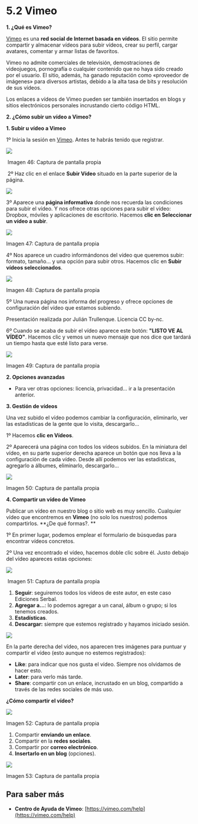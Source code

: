 # 5.2 Vimeo

**1\. ¿Qué es Vimeo?**

[Vimeo](https://vimeo.com/) es una **red social de Internet basada en vídeos**. El sitio permite compartir y almacenar vídeos para subir vídeos, crear su perfil, cargar avatares, comentar y armar listas de favoritos.

Vimeo no admite comerciales de televisión, demostraciones de videojuegos, pornografía o cualquier contenido que no haya sido creado por el usuario. El sitio, además, ha ganado reputación como «proveedor de imágenes» para diversos artistas, debido a la alta tasa de bits y resolución de sus vídeos.

Los enlaces a vídeos de Vimeo pueden ser también insertados en blogs y sitios electrónicos personales incrustando cierto código HTML.

**2\. ¿Cómo subir un vídeo a Vimeo?**

**1\. Subir u vídeo a Vimeo**

1º Inicia la sesión en [Vimeo](https://vimeo.com/). Antes te habrás tenido que registrar.


![](img/vimeo.jpg)


 Imagen 46: Captura de pantalla propia

 2º Haz clic en el enlace **Subir Vídeo** situado en la parte superior de la página.


![](img/vimewo2.jpg)


3º Aparece una **página informativa** donde nos recuerda las condiciones para subir el vídeo. Y nos ofrece otras opciones para subir el vídeo: Dropbox, móviles y aplicaciones de escritorio. Hacemos **clic en Seleccionar un vídeo a subir**.


![](img/vimeo2.jpg)


Imagen 47: Captura de pantalla propia

4º Nos aparece un cuadro informándonos del vídeo que queremos subir: formato, tamaño... y una opción para subir otros. Hacemos clic en **Subir vídeos seleccionados**.


![](img/vimeo3.jpg)


Imagen 48: Captura de pantalla propia

5º Una nueva página nos informa del progreso y ofrece opciones de configuración del vídeo que estamos subiendo.

Presentación realizada por Julián Trullenque. Licencia CC by-nc.

6º Cuando se acaba de subir el vídeo aparece este botón: **"LISTO VE AL VÍDEO"**. Hacemos clic y vemos un nuevo mensaje que nos dice que tardará un tiempo hasta que esté listo para verse.


![](img/vimeo5.jpg)


Imagen 49: Captura de pantalla propia

**2\. Opciones avanzadas**

*   Para ver otras opciones: licencia, privacidad... ir a la presentación anterior.

**3\. Gestión de vídeos**

Una vez subido el vídeo podemos cambiar la configuración, eliminarlo, ver las estadísticas de la gente que lo visita, descargarlo...

1º Hacemos **clic en Vídeos**.

2º Aparecerá una página con todos los vídeos subidos. En la miniatura del vídeo, en su parte superior derecha aparece un botón que nos lleva a la configuración de cada vídeo. Desde allí podemos ver las estadísticas, agregarlo a álbumes, eliminarlo, descargarlo...


![](img/vimeo6.jpg)


Imagen 50: Captura de pantalla propia  

**4\. Compartir un vídeo de Vimeo**

Publicar un vídeo en nuestro blog o sitio web es muy sencillo. Cualquier vídeo que encontremos en **Vimeo** (no solo los nuestros) podemos compartirlos. **¿De qué formas?. **

1º En primer lugar, podemos emplear el formulario de búsquedas para encontrar vídeos concretos.

2º Una vez encontrado el vídeo, hacemos doble clic sobre él. Justo debajo del vídeo apareces estas opciones:


![](img/vimeo7.jpg)


 Imagen 51: Captura de pantalla propia

1.  **Seguir**: seguiremos todos los vídeos de este autor, en este caso Ediciones Serbal.
2.  **Agregar a...**: lo podemos agregar a un canal, álbum o grupo; si los tenemos creados.
3.  **Estadísticas**.
4.  **Descargar:** siempre que estemos registrado y hayamos iniciado sesión.


![](img/vimeo8.jpg)


En la parte derecha del vídeo, nos aparecen tres imágenes para puntuar y compartir el vídeo (esto aunque no estemos registrados):

*   **Like**: para indicar que nos gusta el vídeo. Siempre nos olvidamos de hacer esto.
*   **Later**: para verlo más tarde.
*   **Share**: compartir con un enlace, incrustado en un blog, compartido a través de las redes sociales de más uso.

**¿Cómo compartir el vídeo?**


![](img/vimeo9.jpg)


Imagen 52: Captura de pantalla propia

1.  Compartir **enviando un enlace**.
2.  Compartir en la **redes sociales**.
3.  Compartir por **correo electrónico**.
4.  **Insertarlo en un blog** (opciones).


![](img/vimeo10.jpg)


Imagen 53: Captura de pantalla propia

## Para saber más

*   **Centro de Ayuda de Vimeo**: [https://vimeo.com/help](https://vimeo.com/help)

